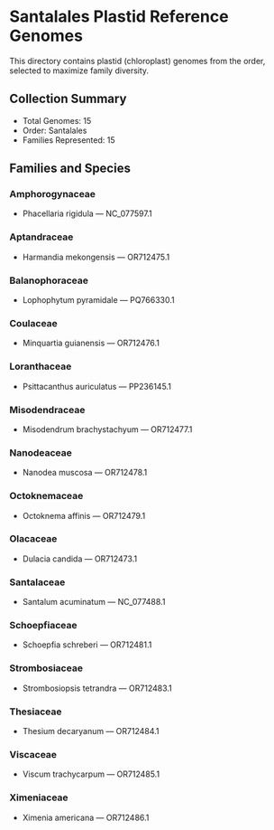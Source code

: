 # Santalales Plastid Reference Genomes

This directory contains plastid (chloroplast) genomes from the order, selected to maximize family diversity.

## Collection Summary

- Total Genomes: 15
- Order: Santalales
- Families Represented: 15

## Families and Species

### Amphorogynaceae
- Phacellaria rigidula — NC_077597.1

### Aptandraceae
- Harmandia mekongensis — OR712475.1

### Balanophoraceae
- Lophophytum pyramidale — PQ766330.1

### Coulaceae
- Minquartia guianensis — OR712476.1

### Loranthaceae
- Psittacanthus auriculatus — PP236145.1

### Misodendraceae
- Misodendrum brachystachyum — OR712477.1

### Nanodeaceae
- Nanodea muscosa — OR712478.1

### Octoknemaceae
- Octoknema affinis — OR712479.1

### Olacaceae
- Dulacia candida — OR712473.1

### Santalaceae
- Santalum acuminatum — NC_077488.1

### Schoepfiaceae
- Schoepfia schreberi — OR712481.1

### Strombosiaceae
- Strombosiopsis tetrandra — OR712483.1

### Thesiaceae
- Thesium decaryanum — OR712484.1

### Viscaceae
- Viscum trachycarpum — OR712485.1

### Ximeniaceae
- Ximenia americana — OR712486.1

